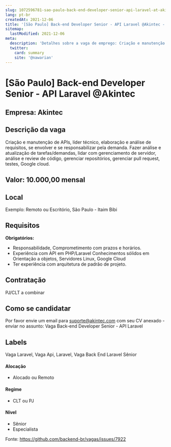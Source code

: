```yaml
---
slug: 1072596781-sao-paulo-back-end-developer-senior-api-laravel-at-akintec
lang: pt-br
createdAt: 2021-12-06
title: '[São Paulo] Back-end Developer Senior - API Laravel @Akintec - Vaga de Emprego'
sitemap:
  lastModified: 2021-12-06
meta:
  description: 'Detalhes sobre a vaga de emprego: Criação e manutenção de APIs, líder técnico, elaboração e análise de requisitos, se envolver e se responsabilizar pela demanda. Fazer análise e atualização de tarefas/demandas, lidar com gerenciamento de servidor, análise e review de código, gerenciar repositórios, gerenciar pull request, testes, Google cloud.'
  twitter:
    card: summary
    site: '@nawarian'
---
```


# [São Paulo] Back-end Developer Senior - API Laravel @Akintec

## Empresa: Akintec


## Descrição da vaga

Criação e manutenção de APIs, líder técnico, elaboração e análise de requisitos, se envolver e se responsabilizar pela demanda. Fazer análise e atualização de tarefas/demandas, lidar com gerenciamento de servidor, análise e review de código, gerenciar repositórios, gerenciar pull request, testes, Google cloud.

## Valor: 10.000,00 mensal

## Local

Exemplo: Remoto ou Escritório, São Paulo - Itaim Bibi

## Requisitos

**Obrigatórios:**
- Responsabilidade, Comprometimento com prazos e horários.
- Experiência com API em PHP/Laravel Conhecimentos sólidos em Orientação a objetos, Servidores Linux, Google Cloud
- Ter experiência com arquitetura de padrão de projeto.

## Contratação

PJ/CLT a combinar

## Como se candidatar

Por favor envie um email para suporte@akintec.com com seu CV anexado - enviar no assunto: Vaga Back-end Developer Senior - API Laravel


## Labels
Vaga Laravel, Vaga Api, Laravel, Vaga Back End Laravel Sênior

#### Alocação
- Alocado ou Remoto

#### Regime
- CLT ou PJ

#### Nível
- Sênior
- Especialista




Fonte: https://github.com/backend-br/vagas/issues/7922